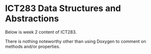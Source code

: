 # ICT283 Data Structures and Abstractions 
Below is week 2 content of ICT283.

There is nothing noteworthy other than using Doxygen to comment on methods and/or properties. 